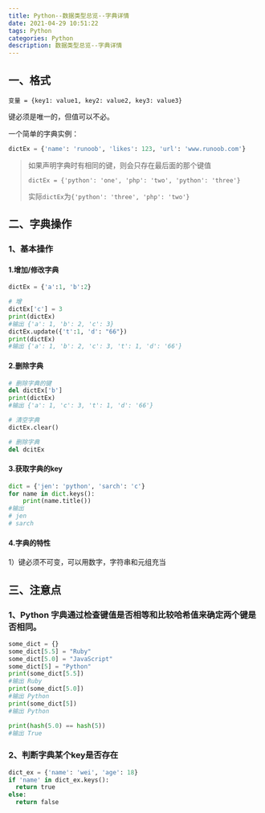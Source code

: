 ```yaml
---
title: Python--数据类型总览--字典详情
date: 2021-04-29 10:51:22
tags: Python
categories: Python
description: 数据类型总览--字典详情
---
```


## 一、格式

`变量 = {key1: value1, key2: value2, key3: value3}`

键必须是唯一的，但值可以不必。

一个简单的字典实例：

```python
dictEx = {'name': 'runoob', 'likes': 123, 'url': 'www.runoob.com'}
```

> 如果声明字典时有相同的键，则会只存在最后面的那个键值
>
> `dictEx = {'python': 'one', 'php': 'two', 'python': 'three'}`
>
> 实际`dictEx`为`{'python': 'three', 'php': 'two'}`
<!-- more -->
## 二、字典操作

### 1、基本操作

#### 1.增加/修改字典

```python
dictEx = {'a':1, 'b':2}

# 增
dictEx['c'] = 3
print(dictEx)
#输出 {'a': 1, 'b': 2, 'c': 3}
dictEx.update({'t':1, 'd': "66"})
print(dictEx)
#输出 {'a': 1, 'b': 2, 'c': 3, 't': 1, 'd': '66'}
```

#### 2.删除字典

```python
# 删除字典的键
del dictEx['b']
print(dictEx)
#输出 {'a': 1, 'c': 3, 't': 1, 'd': '66'}

# 清空字典
dictEx.clear()

# 删除字典
del dcitEx
```

#### 3.获取字典的key

```python
dict = {'jen': 'python', 'sarch': 'c'}
for name in dict.keys():
    print(name.title())
#输出
# jen
# sarch
```

#### 4.字典的特性

1）键必须不可变，可以用数字，字符串和元组充当

## 三、注意点

### 1、Python 字典通过检查键值是否相等和比较哈希值来确定两个键是否相同。

```python
some_dict = {}
some_dict[5.5] = "Ruby"
some_dict[5.0] = "JavaScript"
some_dict[5] = "Python"
print(some_dict[5.5])
#输出 Ruby
print(some_dict[5.0])
#输出 Python
print(some_dict[5])
#输出 Python

print(hash(5.0) == hash(5))
#输出 True
```

### 2、判断字典某个key是否存在

```python
dict_ex = {'name': 'wei', 'age': 18}
if 'name' in dict_ex.keys():
  return true
else:
  return false
```

